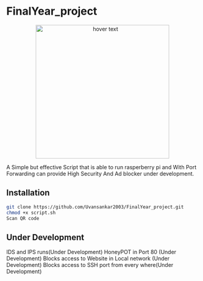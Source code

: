 # FinalYear_project
<p align="center">
  <img src="https://www.raspberrypi.com/app/uploads/2022/02/COLOUR-Raspberry-Pi-Symbol-Registered.png" width="350" title="hover text">
 </p>
A Simple but effective Script that is able to run rasperberry pi and With Port Forwarding can provide High Security
And Ad blocker under development.

## Installation 
```bash
git clone https://github.com/Uvansankar2003/FinalYear_project.git
chmod +x script.sh 
Scan QR code
```

## Under Development
IDS and IPS runs(Under Development)
HoneyPOT in Port 80 (Under Development)
Blocks access to Website in Local network (Under Development)
Blocks access to SSH port from every where(Under Development)
